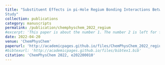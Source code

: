 ```yaml
---
title: "Substituent Effects in pi-Hole Regium Bonding Interactions Between Au(p-X-Py)2 Complexes and Lewis Bases: An ab initio
Study"
collection: publications
category: manuscripts
permalink: /publication/chemphyschem_2022_regium
#excerpt: 'This paper is about the number 1. The number 2 is left for future work.'
date: 2022-04-20
venue: 'ChemPhysChem'
paperurl: 'http://academicpages.github.io/files/ChemPhysChem_2022_regium.pdf'
#bibtexurl: 'http://academicpages.github.io/files/bibtex1.bib'
citation: 'ChemPhysChem 2022, e202200010'
---
```

